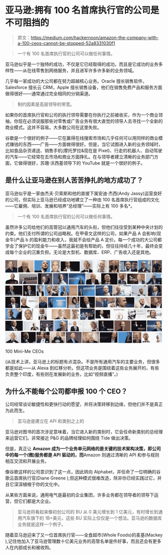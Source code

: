 # 亚马逊:拥有 100 名首席执行官的公司是不可阻挡的

> 原文：<https://medium.com/hackernoon/amazon-the-company-with-a-100-ceos-cannot-be-stopped-52a8331030f1>

> 一个有 100 名首席执行官的公司可以做任何事情。

亚马逊似乎是一个独特的成功，不仅是它已经取得的成功，而且是它成功的业务多样性——从在线零售到网络服务，并且进军许多许多新的业务领域。

几乎每一家成功的大公司都在努力超越核心业务。Oracle 擅长销售软件，Salesforce 擅长云 CRM，Apple 擅长销售设备，他们在销售免费产品和服务方面做得很好——通常通过完全相同的分销渠道。

> 制约因素是高层领导的带宽。

如果你的首席执行官和公司的执行领导需要在你执行之前被收买，作为一个商业领袖，你现在必须说服那些对零售或广告业务有很大直觉的领导人去寻找一个全新的商业模式。这并不容易。大多数公司在这里失败。

谷歌是一个很好的例子——它在赢得在线搜索市场和几乎任何可以用同样的商业模式赚钱的东西——广告——方面做得很好。但是，当它试图进入新的业务领域时，比如食品杂货递送、销售手机(摩托罗拉&现在是 Pixel)、行走的机器人、自动驾驶的汽车——它经常在去市场和商业方面挣扎。在与领导者建立清晰的业务部门方面，它做得很好，苏珊·沃西基领导下的 YouTube 就是一个很好的例子。

## 是什么让亚马逊在别人苦苦挣扎的地方成功了？

亚马逊似乎是一家由杰夫·贝索斯和他的直接下属安迪·杰西(Andy Jassy)运营良好的公司，但实际上亚马逊已经成功地建立了一种由 100 名首席执行官组成的文化——它雇佣、培训、发展和培养“总经理”——实际上有 100 多名*。

> 一个有 100 名首席执行官的公司可以做任何事情。

虽然许多公司给他们的高管冠以通用汽车的头衔，但他们往往受到某种中央计划的约束。他们支付所谓的公司战略税。在甲骨文这样的公司，如果产品 A 会影响(现金牛)产品 b 的盈利能力和收入，我就不会给产品 A 定价。每一个成功的大公司都学会了保护它的现金牛——虽然这最初是有帮助的，但往往持续几十年，最终会变成每个企业的沉重负担。无论是大型机、数据库、ERP、广告收入还是其他。

![](img/81cc131fb1d93e36971ad722bf97de17.png)

100 Mini-Me CEOs

(从技术上讲，亚马逊上的标题有点混杂。不是所有通用汽车的主要业务，但很多都是如此——从 Alexa 到红移分析。但这项业务是围绕着这些业务展开的，有些负责整个印度，有些则在发展新的业务，比如“视频直播”。)

## 为什么不能每个公司都申报 100 个 CEO？

公司经常谈论敏捷性和更快行动的愿望，并将决策转移到边缘，但他们并不是真正为此而生。

> 亚马逊是建立在 API 和类别之上的

亚马逊对图书的首次涉足意味着，当它进入新的类别时，它会任命新类别的总经理来运营它们。非常接近 P&G 的品牌经理如何围绕 Tide 做出决策。

但是，真正让 **Amazon 成为一个业务单元网络的是关键的技术架构决策，即公司中的每一个(微)服务都是 API 驱动的，而**Amazon 则通过清晰的 API 和参与规则相互交流和开展业务。

像谷歌这样的公司意识到了这一点，因此转向 Alphabet，并任命了一位明确的谷歌云首席执行官(Diane Greene ),但这种模式很难改造，除非你已经实践过它，并且它深深植根于你的文化中。

从某些方面来说，通用电气是最初的企业集团，许多业务都在领导者的领导下运营，但它们都是大企业。

> 亚马逊将看起来像初创公司的 BU 从 0 美元增长到 1 亿美元，有时增长到通用汽车旗下的 1B+美元，这些 BU 实际上仅仅是一个想法。亚马逊的数据库业务就是这样一个例子。

随着亚马逊迎来了又一位首席执行官——全食超市(Whole Foods)的麦基(Mackey ),记住他加入了亚马逊管理数十亿美元业务的高管名单是件好事，而且还会有更多人在内部成长和被收购。